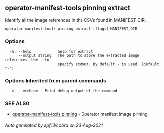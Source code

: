 ## operator-manifest-tools pinning extract

Identify all the image references in the CSVs found
in MANIFEST_DIR.

```
operator-manifest-tools pinning extract [flags] MANIFEST_DIR
```

### Options

```
  -h, --help            help for extract
      --output string   The path to store the extracted image references. Use - to
                        specify stdout. By default - is used. (default "-")
```

### Options inherited from parent commands

```
  -v, --verbose   Print debug output of the command
```

### SEE ALSO

* [operator-manifest-tools pinning](operator-manifest-tools_pinning.md)	 - Operator manifest image pinning

###### Auto generated by spf13/cobra on 23-Aug-2021

